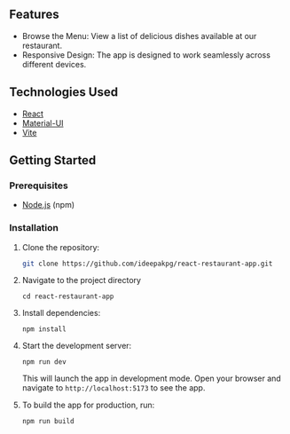 ## Features

- Browse the Menu: View a list of delicious dishes available at our restaurant.
- Responsive Design: The app is designed to work seamlessly across different devices.


## Technologies Used

- [React](https://reactjs.org/)
- [Material-UI](https://mui.com/)
- [Vite](https://vitejs.dev/)

## Getting Started

### Prerequisites

- [Node.js](https://nodejs.org/en) (npm)

### Installation

1. Clone the repository:

   ```sh
   git clone https://github.com/ideepakpg/react-restaurant-app.git
   ```
2. Navigate to the project directory
   ```
   cd react-restaurant-app
   ```
3. Install dependencies:
   ```
   npm install
   ```
 4. Start the development server:
    ```
    npm run dev
    ```
    This will launch the app in development mode. Open your browser and navigate to `http://localhost:5173` to see the app.
    
6. To build the app for production, run:
   ```sh
   npm run build
   ```


